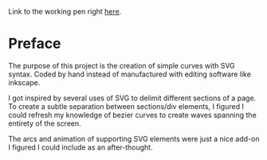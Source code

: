 Link to the working pen right [here](https://codepen.io/borntofrappe/full/GGpeRo/).

# Preface 

The purpose of this project is the creation of simple curves with SVG syntax. Coded by hand instead of manufactured with editing software like inkscape.

I got inspired by several uses of SVG to delimit different sections of a page. To create a subtle separation between sections/div elements, I figured I could refresh my knowledge of bezier curves to create waves spanning the entirety of the screen.

The arcs and animation of supporting SVG elements were just a nice add-on I figured I could include as an after-thought.
